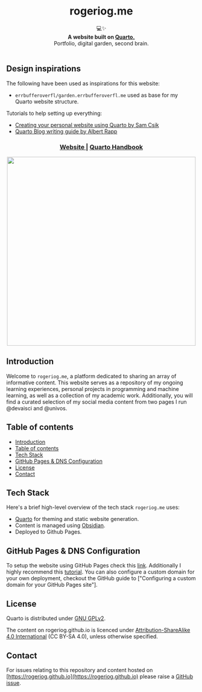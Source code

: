 <h1 align="center">rogeriog.me</h1>

<div align="center">
  💻✨
</div>
<div align="center">
  <strong>A website built on <a href="https://quarto.org">Quarto.</a></strong>
</div>
<div align="center">
  Portfolio, digital garden, second brain.
</div>
<br/>

## Design inspirations

The following have been used as inspirations for this website:
- `errbufferoverfl/garden.errbufferoverfl.me` used as base for my Quarto website structure.

Tutorials to help setting up everything:
- [Creating your personal website using Quarto by Sam Csik](https://ucsb-meds.github.io/creating-quarto-websites/)
- [Quarto Blog writing guide by Albert Rapp](https://albert-rapp.de/posts/13_quarto_blog_writing_guide/13_quarto_blog_writing_guide.html)

<div align="center">
  <h3>
    <a href="https://rogeriog.me">
      Website
    </a>
    <span> | </span>
    <a href="https://quarto.org/docs/guide/">
      Quarto Handbook
    </a>
  </h3>
</div>

<div align="center">
  <img src="https://github.com/rogeriog/rogeriog.github.io/imgs/Screenshot_2023-11-02_002958.png" width="500"><br>
</div>

## Introduction

Welcome to `rogeriog.me`, a platform dedicated to sharing an array of informative content. This website serves as a repository of my ongoing learning experiences, personal projects in programming and machine learning, as well as a collection of my academic work. 
Additionally, you will find a curated selection of my social media content from two pages I run @devaisci and @univos.

## Table of contents

- [Introduction](#introduction)
- [Table of contents](#table-of-contents)
- [Tech Stack](#tech-stack)
- [GitHub Pages & DNS Configuration](#github-pages-&-DNS-Configuration)
- [License](#license)
- [Contact](#contact)

## Tech Stack

Here's a brief high-level overview of the tech stack `rogeriog.me` uses:

- [Quarto](https://quarto.org/docs/guide/) for theming and static website generation.
- Content is managed using [Obsidian](https://obsidian.md/).
- Deployed to Github Pages.

## GitHub Pages & DNS Configuration

To setup the website using GitHub Pages check this [link](https://docs.github.com/en/pages/quickstart). Additionally I highly recommend this [tutorial](https://ucsb-meds.github.io/creating-quarto-websites/).
You can also configure a custom domain for your own deployment, checkout the GitHub guide to ["Configuring a custom domain for your GitHub Pages site"].

<!-- LICENSE -->

## License

Quarto is distributed under [GNU GPLv2](https://www.gnu.org/licenses/old-licenses/gpl-2.0.en.html).

The content on rogeriog.github.io is licenced under [Attribution-ShareAlike 4.0 International](https://creativecommons.org/licenses/by-sa/4.0/legalcode.en) (CC BY-SA 4.0), unless otherwise specified.

<!-- CONTACT -->

## Contact

For issues relating to this repository and content hosted on [https://rogeriog.github.io](https://rogeriog.github.io) please raise a [GitHub issue](https://github.com/rogeriog/rogeriog.github.io/issues).